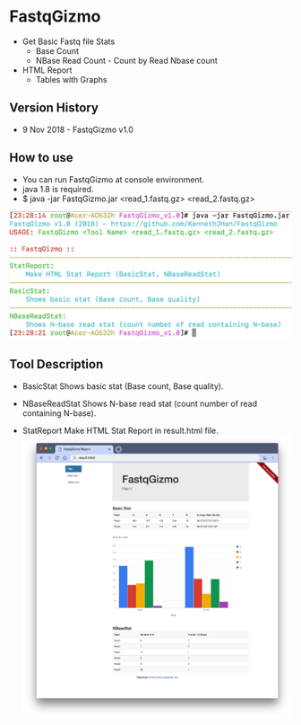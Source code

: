 # FastqGizmo
* Get Basic Fastq file Stats
  * Base Count
  * NBase Read Count - Count by Read Nbase count
* HTML Report
  * Tables with Graphs


## Version History
* 9 Nov 2018 - FastqGizmo v1.0

## How to use
* You can run FastqGizmo at console environment.
* java 1.8 is required.
* $ java -jar FastqGizmo.jar <Tool Name> <read_1.fastq.gz> <read_2.fastq.gz>

![FastqGizmo usage](https://raw.githubusercontent.com/KennethJHan/FastqGizmo/master/FastqGizmo_v1.0/FastqGizmo_v1.0_usage.png)

## Tool Description
* BasicStat
Shows basic stat (Base count, Base quality).

* NBaseReadStat
Shows N-base read stat (count number of read containing N-base).

* StatReport
Make HTML Stat Report in result.html file.
![FastqGizmo report](https://raw.githubusercontent.com/KennethJHan/FastqGizmo/master/FastqGizmo_v1.0/FastqGizmo_v1.0_Screenshot.png)
